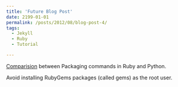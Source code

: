 ```yaml
---
title: 'Future Blog Post'
date: 2199-01-01
permalink: /posts/2012/08/blog-post-4/
tags:
  - Jekyll
  - Ruby
  - Tutorial

---
```


[Comparision](https://www.destroyallsoftware.com/ruby-vs-python-packaging-comparison.html) between Packaging commands in Ruby and Python.

Avoid installing RubyGems packages (called gems) as the root user.